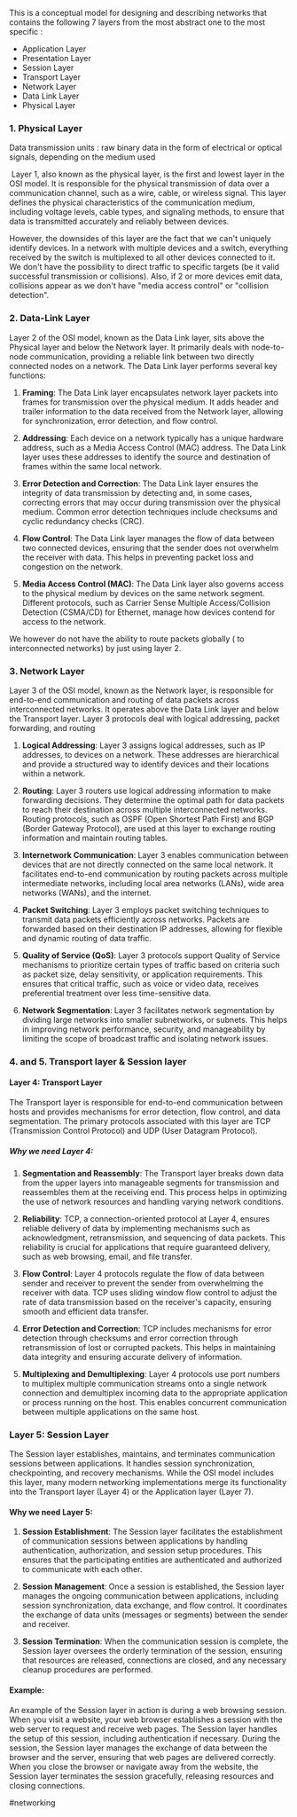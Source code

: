 This is a conceptual model for designing and describing networks that contains the following 7 layers from the most abstract one to the most specific :

- Application Layer
- Presentation Layer
- Session Layer
- Transport Layer
- Network Layer
- Data Link Layer
- Physical Layer

### 1. Physical Layer

Data transmission units : raw binary data in the form of electrical or optical signals, depending on the medium used

 Layer 1, also known as the physical layer, is the first and lowest layer in the OSI model. It is responsible for the physical transmission of data over a communication channel, such as a wire, cable, or wireless signal. This layer defines the physical characteristics of the communication medium, including voltage levels, cable types, and signaling methods, to ensure that data is transmitted accurately and reliably between devices.

However, the downsides of this layer are the fact that we can't uniquely identify devices. In a network with multiple devices and a switch, everything received by the switch is multiplexed to all other devices connected to it. We don't have the possibility to direct traffic to specific targets (be it valid successful transmission or collisions). Also, if 2 or more devices emit data, collisions appear as we don't have "media access control" or "collision detection". 

### 2. Data-Link Layer

Layer 2 of the OSI model, known as the Data Link layer, sits above the Physical layer and below the Network layer. It primarily deals with node-to-node communication, providing a reliable link between two directly connected nodes on a network. The Data Link layer performs several key functions:

1. **Framing**: The Data Link layer encapsulates network layer packets into frames for transmission over the physical medium. It adds header and trailer information to the data received from the Network layer, allowing for synchronization, error detection, and flow control.
    
2. **Addressing**: Each device on a network typically has a unique hardware address, such as a Media Access Control (MAC) address. The Data Link layer uses these addresses to identify the source and destination of frames within the same local network.
    
3. **Error Detection and Correction**: The Data Link layer ensures the integrity of data transmission by detecting and, in some cases, correcting errors that may occur during transmission over the physical medium. Common error detection techniques include checksums and cyclic redundancy checks (CRC).
    
4. **Flow Control**: The Data Link layer manages the flow of data between two connected devices, ensuring that the sender does not overwhelm the receiver with data. This helps in preventing packet loss and congestion on the network.
    
5. **Media Access Control (MAC)**: The Data Link layer also governs access to the physical medium by devices on the same network segment. Different protocols, such as Carrier Sense Multiple Access/Collision Detection (CSMA/CD) for Ethernet, manage how devices contend for access to the network.

We however do not have the ability to route packets globally ( to interconnected networks) by just using layer 2.

### 3. Network Layer

Layer 3 of the OSI model, known as the Network layer, is responsible for end-to-end communication and routing of data packets across interconnected networks. It operates above the Data Link layer and below the Transport layer. Layer 3 protocols deal with logical addressing, packet forwarding, and routing

1. **Logical Addressing**: Layer 3 assigns logical addresses, such as IP addresses, to devices on a network. These addresses are hierarchical and provide a structured way to identify devices and their locations within a network.
    
2. **Routing**: Layer 3 routers use logical addressing information to make forwarding decisions. They determine the optimal path for data packets to reach their destination across multiple interconnected networks. Routing protocols, such as OSPF (Open Shortest Path First) and BGP (Border Gateway Protocol), are used at this layer to exchange routing information and maintain routing tables.
    
3. **Internetwork Communication**: Layer 3 enables communication between devices that are not directly connected on the same local network. It facilitates end-to-end communication by routing packets across multiple intermediate networks, including local area networks (LANs), wide area networks (WANs), and the internet.
    
4. **Packet Switching**: Layer 3 employs packet switching techniques to transmit data packets efficiently across networks. Packets are forwarded based on their destination IP addresses, allowing for flexible and dynamic routing of data traffic.
    
5. **Quality of Service (QoS)**: Layer 3 protocols support Quality of Service mechanisms to prioritize certain types of traffic based on criteria such as packet size, delay sensitivity, or application requirements. This ensures that critical traffic, such as voice or video data, receives preferential treatment over less time-sensitive data.
    
6. **Network Segmentation**: Layer 3 facilitates network segmentation by dividing large networks into smaller subnetworks, or subnets. This helps in improving network performance, security, and manageability by limiting the scope of broadcast traffic and isolating network issues.
    

### 4. and 5. Transport layer & Session layer

#### Layer 4: Transport Layer

The Transport layer is responsible for end-to-end communication between hosts and provides mechanisms for error detection, flow control, and data segmentation. The primary protocols associated with this layer are TCP (Transmission Control Protocol) and UDP (User Datagram Protocol).

##### Why we need Layer 4:

1. **Segmentation and Reassembly**: The Transport layer breaks down data from the upper layers into manageable segments for transmission and reassembles them at the receiving end. This process helps in optimizing the use of network resources and handling varying network conditions.
    
2. **Reliability**: TCP, a connection-oriented protocol at Layer 4, ensures reliable delivery of data by implementing mechanisms such as acknowledgment, retransmission, and sequencing of data packets. This reliability is crucial for applications that require guaranteed delivery, such as web browsing, email, and file transfer.
    
3. **Flow Control**: Layer 4 protocols regulate the flow of data between sender and receiver to prevent the sender from overwhelming the receiver with data. TCP uses sliding window flow control to adjust the rate of data transmission based on the receiver's capacity, ensuring smooth and efficient data transfer.
    
4. **Error Detection and Correction**: TCP includes mechanisms for error detection through checksums and error correction through retransmission of lost or corrupted packets. This helps in maintaining data integrity and ensuring accurate delivery of information.
    
5. **Multiplexing and Demultiplexing**: Layer 4 protocols use port numbers to multiplex multiple communication streams onto a single network connection and demultiplex incoming data to the appropriate application or process running on the host. This enables concurrent communication between multiple applications on the same host.
    

### Layer 5: Session Layer

The Session layer establishes, maintains, and terminates communication sessions between applications. It handles session synchronization, checkpointing, and recovery mechanisms. While the OSI model includes this layer, many modern networking implementations merge its functionality into the Transport layer (Layer 4) or the Application layer (Layer 7).

#### Why we need Layer 5:

1. **Session Establishment**: The Session layer facilitates the establishment of communication sessions between applications by handling authentication, authorization, and session setup procedures. This ensures that the participating entities are authenticated and authorized to communicate with each other.
    
2. **Session Management**: Once a session is established, the Session layer manages the ongoing communication between applications, including session synchronization, data exchange, and flow control. It coordinates the exchange of data units (messages or segments) between the sender and receiver.
    
3. **Session Termination**: When the communication session is complete, the Session layer oversees the orderly termination of the session, ensuring that resources are released, connections are closed, and any necessary cleanup procedures are performed.
    

#### Example:

An example of the Session layer in action is during a web browsing session. When you visit a website, your web browser establishes a session with the web server to request and receive web pages. The Session layer handles the setup of this session, including authentication if necessary. During the session, the Session layer manages the exchange of data between the browser and the server, ensuring that web pages are delivered correctly. When you close the browser or navigate away from the website, the Session layer terminates the session gracefully, releasing resources and closing connections.


#networking 